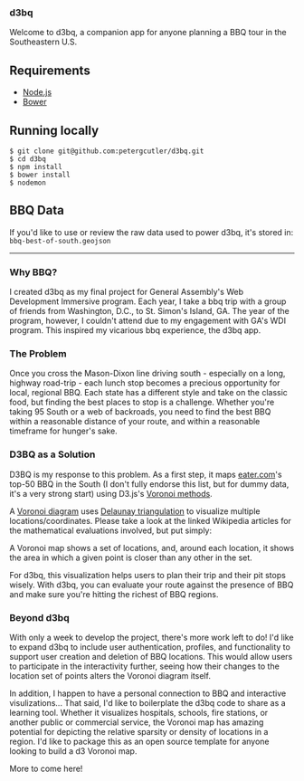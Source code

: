 ### d3bq

Welcome to d3bq, a companion app for anyone planning a BBQ tour in the Southeastern U.S.

## Requirements

- [Node.js](http://nodejs.org/)
- [Bower](http://bower.io/)

## Running locally

    $ git clone git@github.com:petergcutler/d3bq.git
    $ cd d3bq
    $ npm install
    $ bower install
    $ nodemon

## BBQ Data

If you'd like to use or review the raw data used to power d3bq, it's stored in: `bbq-best-of-south.geojson`

---

### Why BBQ?

I created d3bq as my final project for General Assembly's Web Development Immersive program. Each year, I take a bbq trip with a group of friends from Washington, D.C., to St. Simon's Island, GA. The year of the program, however, I couldn't attend due to my engagement with GA's WDI program. This inspired my vicarious bbq experience, the d3bq app.

### The Problem

Once you cross the Mason-Dixon line driving south - especially on a long, highway road-trip - each lunch stop becomes a precious opportunity for local, regional BBQ. Each state has a different style and take on the classic food, but finding the best places to stop is a challenge. Whether you're taking 95 South or a web of backroads, you need to find the best BBQ within a reasonable distance of your route, and within a reasonable timeframe for hunger's sake.

### D3BQ as a Solution

D3BQ is my response to this problem. As a first step, it maps [eater.com](http://www.eater.com/)'s top-50 BBQ in the South (I don't fully endorse this list, but for dummy data, it's a very strong start) using D3.js's [Voronoi methods](https://github.com/mbostock/d3/wiki/Voronoi-Geom).

A [Voronoi diagram](https://en.wikipedia.org/wiki/Voronoi_diagram) uses [Delaunay triangulation](https://en.wikipedia.org/wiki/Delaunay_triangulation) to visualize multiple locations/coordinates. Please take a look at the linked Wikipedia articles for the mathematical evaluations involved, but put simply:

A Voronoi map shows a set of locations, and, around each location, it shows the area in which a given point is closer than any other in the set.

For d3bq, this visualization helps users to plan their trip and their pit stops wisely. With d3bq, you can evaluate your route against the presence of BBQ and make sure you're hitting the richest of BBQ regions.


### Beyond d3bq

With only a week to develop the project, there's more work left to do! I'd like to expand d3bq to include user authentication, profiles, and functionality to support user creation and deletion of BBQ locations. This would allow users to participate in the interactivity further, seeing how their changes to the location set of points alters the Voronoi diagram itself.

In addition, I happen to have a personal connection to BBQ and interactive visulizations... That said, I'd like to boilerplate the d3bq code to share as a learning tool. Whether it visualizes hospitals, schools, fire stations, or another public or commercial service, the Voronoi map has amazing potential for depicting the relative sparsity or density of locations in a region. I'd like to package this as an open source template for anyone looking to build a d3 Voronoi map.

More to come here!
